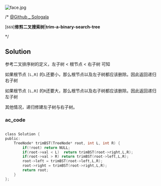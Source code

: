 ![face.jpg](https://pic.leetcode-cn.com/5f44c38cfca16ba4f3886e1c9e298c5ab18a215dc25e965ec357a430e783b3af-face.jpg)

/*
[@Github _ Sologala](https://github.com/Sologala/LeetCode.git)

[`669`]**修剪二叉搜索树**|**trim-a-binary-search-tree**

*/



## **Solution** 

参考二叉排序树的定义，左子树  <  根节点 < 右子树  可知

如果根节点 `[L,R]` 的`L`还要小，那么根节点以及左子树都应该删除。因此返回递归右子树

如果根节点 `[L,R]` 的`R`还要大，那么根节点以及右子树都应该删除。因此返回递归左子树

其他情况，递归修建左子树与右子树。

### **ac_code**
```c

class Solution {
public:
    TreeNode* trimBST(TreeNode* root, int L, int R) {
        if(!root) return NULL;
        if(root->val < L)  return trimBST(root->right,L,R);
        if(root->val > R) return trimBST(root->left,L,R);
        root->left = trimBST(root->left,L,R);
        root->right = trimBST(root->right,L,R);
        return root;
    }
};
```